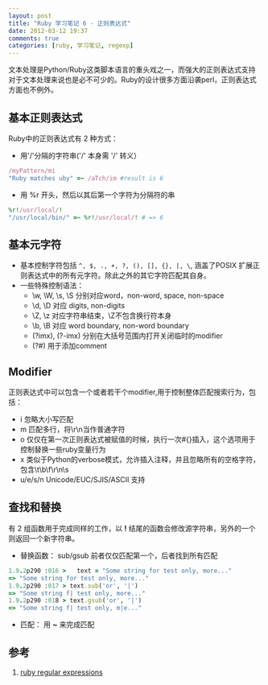 ```yaml
---
layout: post
title: "Ruby 学习笔记 6 - 正则表达式"
date: 2012-03-12 19:37
comments: true
categories: [ruby, 学习笔记, regexp]
---
```


文本处理是Python/Ruby这类脚本语言的重头戏之一，而强大的正则表达式支持对于文本处理来说也是必不可少的。Ruby的设计很多方面沿袭perl，正则表达式方面也不例外。

## 基本正则表达式

Ruby中的正则表达式有 2 种方式：

* 用'/'分隔的字符串('/' 本身需 '\/' 转义）  
``` ruby
/myPattern/mi
"Ruby matches uby" =~ /aTch/im #result is 6
```
* 用 %r 开头，然后以其后第一个字符为分隔符的串  
``` ruby
%r!/usr/local/!
"/usr/local/bin/" =~ %r!/usr/local/! # => 6
```
<!--more-->

## 基本元字符

* 基本控制字符包括 `^, $, ., +, ?, (), [], {}, |, \`, 涵盖了POSIX 扩展正则表达式中的所有元字符。除此之外的其它字符匹配其自身。  
* 一些特殊控制语法：  
    - \w, \W, \s, \S 分别对应word，non-word, space, non-space  
    - \d, \D 对应 digits, non-digits  
    - \Z, \z 对应字符串结束，\Z不包含换行符本身  
    - \b, \B 对应 word boundary, non-word boundary  
    - (?imx), (?-imx) 分别在大括号范围内打开关闭临时的modifier  
    - (?#) 用于添加comment

## Modifier

正则表达式中可以包含一个或者若干个modifier,用于控制整体匹配搜索行为，包括：  

- i 忽略大小写匹配   
- m 匹配多行，将\r\n当作普通字符  
- o 仅仅在第一次正则表达式被赋值的时候，执行一次#{}插入，这个选项用于控制替换一些ruby变量行为  
- x 类似于Python的verbose模式，允许插入注释，并且忽略所有的空格字符，包含\t\b\f\r\n\s  
- u/e/s/n Unicode/EUC/SJIS/ASCII 支持  

## 查找和替换

有 2 组函数用于完成同样的工作，以 **!** 结尾的函数会修改源字符串，另外的一个则返回一个新字符串。

- 替换函数： sub/gsub 前者仅仅匹配第一个，后者找到所有匹配  

``` ruby
1.9.2p290 :016 >   text = "Some string for test only, more..."
=> "Some string for test only, more..." 
1.9.2p290 :017 > text.sub('or', '|')
=> "Some string f| test only, more..." 
1.9.2p290 :018 > text.gsub('or', '|')
=> "Some string f| test only, m|e..." 
```
- 匹配： 用 **~** 来完成匹配

## 参考
1. [ruby regular expressions](http://www.tutorialspoint.com/ruby/ruby_regular_expressions.htm)
